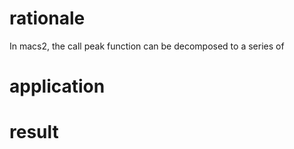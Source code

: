 # rationale
In macs2, the call peak function can be decomposed to a series of 
# application
# result
<!--stackedit_data:
eyJoaXN0b3J5IjpbMTE4NzU5MzgyMCwtMTY3OTY3OTI4MV19
-->